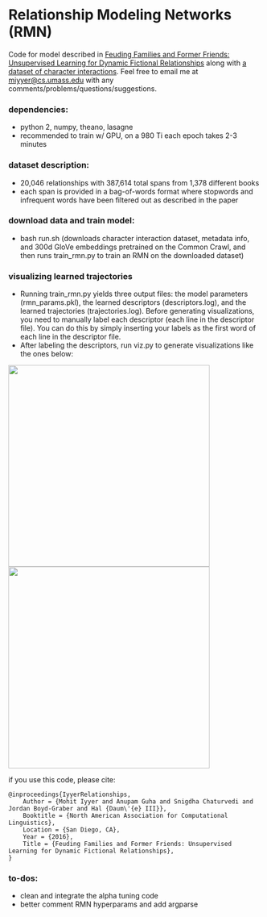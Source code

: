# Relationship Modeling Networks (RMN)
Code for model described in [Feuding Families and Former Friends: Unsupervised Learning for Dynamic Fictional Relationships](http://cs.umd.edu/~miyyer/pubs/2016_naacl_relationships.pdf) along with [a dataset of character interactions](https://people.cs.umass.edu/~miyyer/data/relationships.csv.gz). 
Feel free to email me at miyyer@cs.umass.edu with any comments/problems/questions/suggestions.

### dependencies: 
- python 2, numpy, theano, lasagne
- recommended to train w/ GPU, on a 980 Ti each epoch takes 2-3 minutes

### dataset description:
- 20,046 relationships with 387,614 total spans from 1,378 different books
- each span is provided in a bag-of-words format where stopwords and infrequent words have been filtered out as described in the paper

### download data and train model:
- bash run.sh (downloads character interaction dataset, metadata info, and 300d GloVe embeddings pretrained on the Common Crawl, and then runs train_rmn.py to train an RMN on the downloaded dataset)

### visualizing learned trajectories
- Running train_rmn.py yields three output files: the model parameters (rmn_params.pkl), the learned descriptors (descriptors.log), and the learned trajectories (trajectories.log). Before generating visualizations, you need to manually label each descriptor (each line in the descriptor file). You can do this by simply inserting your labels as the first word of each line in the descriptor file.
- After labeling the descriptors, run viz.py to generate visualizations like the ones below:
<img src="http://cs.umd.edu/~miyyer/data/ClearAndPresentDanger__Ramirez__Chavez.png" width="400">
<img src="http://cs.umd.edu/~miyyer/data/alcott-little-261__Jo__Beth.png" width="400">

if you use this code, please cite:

	@inproceedings{IyyerRelationships,
		Author = {Mohit Iyyer and Anupam Guha and Snigdha Chaturvedi and Jordan Boyd-Graber and Hal {Daum\'{e} III}},
		Booktitle = {North American Association for Computational Linguistics},
		Location = {San Diego, CA},
		Year = {2016},
		Title = {Feuding Families and Former Friends: Unsupervised Learning for Dynamic Fictional Relationships},
	}

### to-dos: 
- clean and integrate the alpha tuning code
- better comment RMN hyperparams and add argparse 
